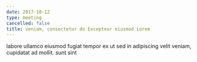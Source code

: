 ```yaml
---
date: 2017-10-12
type: meeting
cancelled: false
title: veniam, consectetur do Excepteur eiusmod Lorem
---
```

labore ullamco eiusmod fugiat tempor ex ut sed in adipiscing velit veniam, cupidatat ad mollit. sunt sint